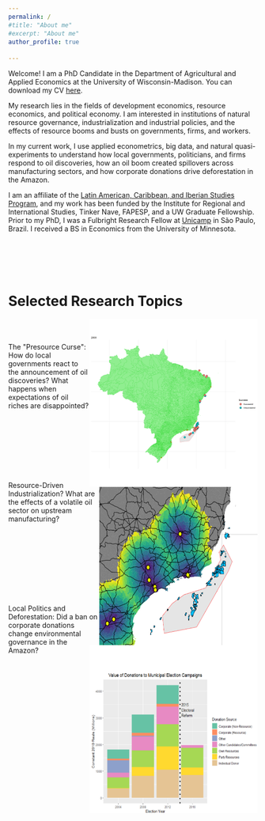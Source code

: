 ```yaml
---
permalink: /
#title: "About me"
#excerpt: "About me"
author_profile: true

---
```


Welcome! I am a PhD Candidate in the Department of Agricultural and Applied Economics at the University of Wisconsin-Madison. You can download my CV [here](http://ekatovich.github.io/files/CV_2020_09_17.pdf).

My research lies in the fields of development economics, resource economics, and political economy. I am interested in institutions of natural resource governance, industrialization and industrial policies, and the effects of resource booms and busts on governments, firms, and workers.

In my current work, I use applied econometrics, big data, and natural quasi-experiments to understand how local governments, politicians, and firms respond to oil discoveries, how an oil boom created spillovers across manufacturing sectors, and how corporate donations drive deforestation in the Amazon. 

I am an affiliate of the [Latin American, Caribbean, and Iberian Studies Program]( https://lacis.wisc.edu/), and my work has been funded by the Institute for Regional and International Studies, Tinker Nave, FAPESP, and a UW Graduate Fellowship. Prior to my PhD, I was a Fulbright Research Fellow at [Unicamp](https://www.eco.unicamp.br/nea/) in São Paulo, Brazil. I received a BS in Economics from the University of Minnesota. <br/>


<br/><br/><br/><br/>

# **Selected Research Topics**
<img align="right" width="340" height="340" src="files/discoveries_by_year3.gif">
 
 <br/><br/>
 
The "Presource Curse":  How do local governments react to the announcement of oil discoveries? What happens when expectations of oil riches are disappointed?<br/>

<br/><br/><br/><br/>

<img align="right" width="320" height="320" src="files/refineries_impact.PNG">
 
 <br/> <br/>
 
Resource-Driven Industrialization? What are the effects of a volatile oil sector on upstream manufacturing? <br/>
<br/><br/><br/><br/>

<img align="right" width="340" height="340" src="files/elections2.PNG">

<br/><br/><br/><br/>
 
Local Politics and Deforestation: Did a ban on corporate donations change environmental governance in the Amazon?<br/>

<br/>

